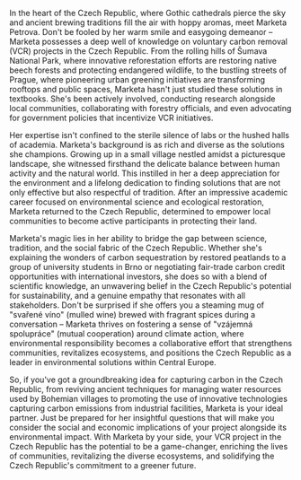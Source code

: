 In the heart of the Czech Republic, where Gothic cathedrals pierce the sky and ancient brewing traditions fill the air with hoppy aromas, meet Marketa Petrova. Don't be fooled by her warm smile and easygoing demeanor – Marketa possesses a deep well of knowledge on voluntary carbon removal (VCR) projects in the Czech Republic. From the rolling hills of Šumava National Park, where innovative reforestation efforts are restoring native beech forests and protecting endangered wildlife, to the bustling streets of Prague, where pioneering urban greening initiatives are transforming rooftops and public spaces, Marketa hasn't just studied these solutions in textbooks. She's been actively involved, conducting research alongside local communities, collaborating with forestry officials, and even advocating for government policies that incentivize VCR initiatives.

Her expertise isn't confined to the sterile silence of labs or the hushed halls of academia. Marketa's background is as rich and diverse as the solutions she champions. Growing up in a small village nestled amidst a picturesque landscape, she witnessed firsthand the delicate balance between human activity and the natural world. This instilled in her a deep appreciation for the environment and a lifelong dedication to finding solutions that are not only effective but also respectful of tradition. After an impressive academic career focused on environmental science and ecological restoration, Marketa returned to the Czech Republic, determined to empower local communities to become active participants in protecting their land.

Marketa's magic lies in her ability to bridge the gap between science, tradition, and the social fabric of the Czech Republic. Whether she's explaining the wonders of carbon sequestration by restored peatlands to a group of university students in Brno or negotiating fair-trade carbon credit opportunities with international investors, she does so with a blend of scientific knowledge, an unwavering belief in the Czech Republic's potential for sustainability, and a genuine empathy that resonates with all stakeholders. Don't be surprised if she offers you a steaming mug of "svařené víno" (mulled wine) brewed with fragrant spices during a conversation – Marketa thrives on fostering a sense of "vzájemná spolupráce" (mutual cooperation) around climate action, where environmental responsibility becomes a collaborative effort that strengthens communities, revitalizes ecosystems, and positions the Czech Republic as a leader in environmental solutions within Central Europe.

So, if you've got a groundbreaking idea for capturing carbon in the Czech Republic, from reviving ancient techniques for managing water resources used by Bohemian villages to promoting the use of innovative technologies capturing carbon emissions from industrial facilities, Marketa is your ideal partner. Just be prepared for her insightful questions that will make you consider the social and economic implications of your project alongside its environmental impact. With Marketa by your side, your VCR project in the Czech Republic has the potential to be a game-changer, enriching the lives of communities, revitalizing the diverse ecosystems, and solidifying the Czech Republic's commitment to a greener future. 
